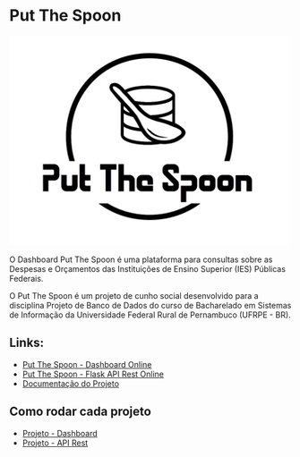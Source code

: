 # Put The Spoon

<img src="https://github.com/jmontejr/dashboard-putthespoon/blob/master/assets/img/logo_putthespoon.png" width="500">

O Dashboard Put The Spoon é uma plataforma para consultas sobre as Despesas e Orçamentos das Instituições de Ensino Superior (IES) Públicas Federais. 

O Put The Spoon é um projeto de cunho social desenvolvido para a disciplina Projeto de Banco de Dados do curso de Bacharelado em Sistemas de Informação da Universidade Federal Rural de Pernambuco (UFRPE - BR).

## Links:

+ [Put The Spoon - Dashboard Online](https://projetosdebd-2018-2.github.io/put-the-spoon/)
+ [Put The Spoon - Flask API Rest Online](https://putthespoon-api.herokuapp.com/api/1/)
+ [Documentação do Projeto](https://drive.google.com/drive/folders/1zdNyw8oUv7GKtU6Rt2QXjxhp4U7ZjTNq?usp=sharing)

## Como rodar cada projeto

+ [Projeto - Dashboard](https://github.com/ProjetosDeBD-2018-2/put-the-spoon/tree/master/docs)
+ [Projeto - API Rest](https://github.com/ProjetosDeBD-2018-2/put-the-spoon/tree/master/api)
